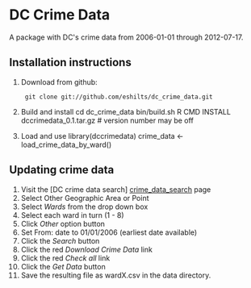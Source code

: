 # DC Crime Data

A package with DC's crime data from 2006-01-01 through 2012-07-17.

## Installation instructions

1. Download from github:

        git clone git://github.com/eshilts/dc_crime_data.git

1. Build and install
        cd dc_crime_data
        bin/build.sh
        R CMD INSTALL dccrimedata_0.1.tar.gz # version number may be off
1. Load and use
        library(dccrimedata) 
        crime_data <- load_crime_data_by_ward()

## Updating crime data

1. Visit the [DC crime data search] [crime_data_search] page
1. Select Other Geographic Area or Point
1. Select _Wards_ from the drop down box
1. Select each ward in turn (1 - 8)
1. Click _Other_ option button
1. Set From: date to 01/01/2006 (earliest date available)
1. Click the _Search_ button
1. Click the red _Download Crime Data_ link
1. Click the red _Check all_ link
1. Click the _Get Data_ button
1. Save the resulting file as wardX.csv in the data directory.


[crime_data_search]: http://crimemap.dc.gov/CrimeMapSearch.aspx "DC Crime Data Searchable Site"
